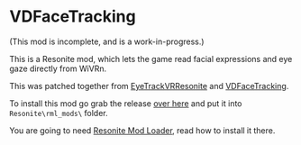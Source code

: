 # VDFaceTracking

(This mod is incomplete, and is a work-in-progress.)

This is a Resonite mod, which lets the game read facial expressions and eye gaze directly from WiVRn.

This was patched together from [EyeTrackVRResonite](https://github.com/galister/EyeTrackVRResonite) and [VDFaceTracking](https://github.com/Zeitheron/VDFaceTracking).

To install this mod go grab the release [over here](https://github.com/ItsAlphaNeon/WiVRnFaceTracking/releases/latest) and put it into `Resonite\rml_mods\` folder.

You are going to need [Resonite Mod Loader](https://github.com/resonite-modding-group/ResoniteModLoader), read how to install it there.
